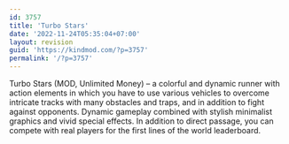 ```yaml
---
id: 3757
title: 'Turbo Stars'
date: '2022-11-24T05:35:04+07:00'
layout: revision
guid: 'https://kindmod.com/?p=3757'
permalink: '/?p=3757'
---
```


Turbo Stars (MOD, Unlimited Money) – a colorful and dynamic runner with action elements in which you have to use various vehicles to overcome intricate tracks with many obstacles and traps, and in addition to fight against opponents. Dynamic gameplay combined with stylish minimalist graphics and vivid special effects. In addition to direct passage, you can compete with real players for the first lines of the world leaderboard.